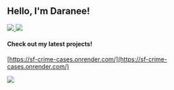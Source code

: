 <h2> Hello, I'm Daranee! </h2> 

<a href= "https://www.linkedin.com/in/daraneeS/" target="_blank">
  <img src="https://img.shields.io/badge/-LinkedIn-0077B5?style=flat&logo=Linkedin&logoColor=white"/>
</a> 
<a href= "mailto:daraneecsrx@gmail.com">
  <img src="https://img.shields.io/badge/-Gmail-c14438?style=flat&logo=Gmail&logoColor=white"/>
</a>

<h4>Check out my latest projects!</h4>

[https://sf-crime-cases.onrender.com/](https://sf-crime-cases.onrender.com/)

![](sf_map.gif)


